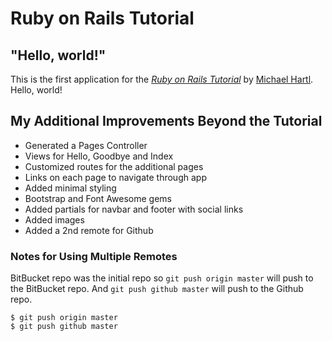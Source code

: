 # Ruby on Rails Tutorial

## "Hello, world!"

This is the first application for the
[*Ruby on Rails Tutorial*](http://www.railstutorial.org/)
by [Michael Hartl](http://www.michaelhartl.com/). Hello, world!

## My Additional Improvements Beyond the Tutorial

* Generated a Pages Controller
* Views for Hello, Goodbye and Index
* Customized routes for the additional pages
* Links on each page to navigate through app
* Added minimal styling
* Bootstrap and Font Awesome gems
* Added partials for navbar and footer with social links
* Added images
* Added a 2nd remote for Github

### Notes for Using Multiple Remotes

BitBucket repo was the initial repo so ``` git push origin master ``` will push to the BitBucket repo.
And ```git push github master``` will push to the Github repo.

```
$ git push origin master
$ git push github master
```